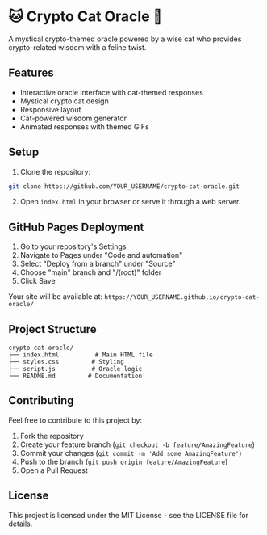 # 🐱 Crypto Cat Oracle 🔮

A mystical crypto-themed oracle powered by a wise cat who provides crypto-related wisdom with a feline twist.

## Features

- Interactive oracle interface with cat-themed responses
- Mystical crypto cat design
- Responsive layout
- Cat-powered wisdom generator
- Animated responses with themed GIFs

## Setup

1. Clone the repository:
```bash
git clone https://github.com/YOUR_USERNAME/crypto-cat-oracle.git
```

2. Open `index.html` in your browser or serve it through a web server.

## GitHub Pages Deployment

1. Go to your repository's Settings
2. Navigate to Pages under "Code and automation"
3. Select "Deploy from a branch" under "Source"
4. Choose "main" branch and "/(root)" folder
5. Click Save

Your site will be available at: `https://YOUR_USERNAME.github.io/crypto-cat-oracle/`

## Project Structure

```
crypto-cat-oracle/
├── index.html          # Main HTML file
├── styles.css         # Styling
├── script.js          # Oracle logic
└── README.md         # Documentation
```

## Contributing

Feel free to contribute to this project by:
1. Fork the repository
2. Create your feature branch (`git checkout -b feature/AmazingFeature`)
3. Commit your changes (`git commit -m 'Add some AmazingFeature'`)
4. Push to the branch (`git push origin feature/AmazingFeature`)
5. Open a Pull Request

## License

This project is licensed under the MIT License - see the LICENSE file for details.
